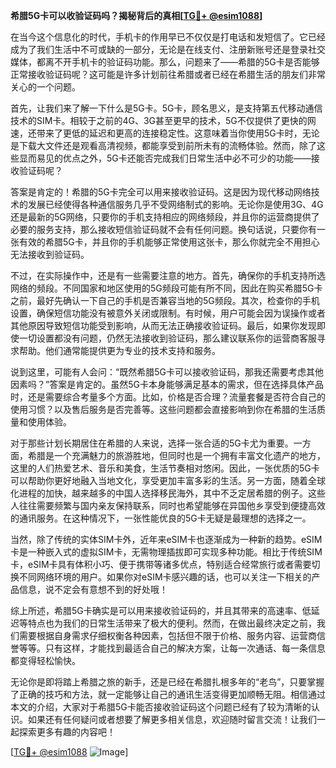 **希腊5G卡可以收验证码吗？揭秘背后的真相[[TG💪+ @esim1088](https://t.me/s/esim1088)]**

在当今这个信息化的时代，手机卡的作用早已不仅仅是打电话和发短信了。它已经成为了我们生活中不可或缺的一部分，无论是在线支付、注册新账号还是登录社交媒体，都离不开手机卡的验证码功能。那么，问题来了——希腊的5G卡是否能够正常接收验证码呢？这可能是许多计划前往希腊或者已经在希腊生活的朋友们非常关心的一个问题。

首先，让我们来了解一下什么是5G卡。5G卡，顾名思义，是支持第五代移动通信技术的SIM卡。相较于之前的4G、3G甚至更早的技术，5G不仅提供了更快的网速，还带来了更低的延迟和更高的连接稳定性。这意味着当你使用5G卡时，无论是下载大文件还是观看高清视频，都能享受到前所未有的流畅体验。然而，除了这些显而易见的优点之外，5G卡还能否完成我们日常生活中必不可少的功能——接收验证码呢？

答案是肯定的！希腊的5G卡完全可以用来接收验证码。这是因为现代移动网络技术的发展已经使得各种通信服务几乎不受网络制式的影响。无论你是使用3G、4G还是最新的5G网络，只要你的手机支持相应的网络频段，并且你的运营商提供了必要的服务支持，那么接收短信验证码就不会有任何问题。换句话说，只要你有一张有效的希腊5G卡，并且你的手机能够正常使用这张卡，那么你就完全不用担心无法接收到验证码。

不过，在实际操作中，还是有一些需要注意的地方。首先，确保你的手机支持所选网络的频段。不同国家和地区使用的5G频段可能有所不同，因此在购买希腊5G卡之前，最好先确认一下自己的手机是否兼容当地的5G频段。其次，检查你的手机设置，确保短信功能没有被意外关闭或限制。有时候，用户可能会因为误操作或者其他原因导致短信功能受到影响，从而无法正确接收验证码。最后，如果你发现即使一切设置都没有问题，仍然无法接收到验证码，那么建议联系你的运营商客服寻求帮助。他们通常能提供更为专业的技术支持和服务。

说到这里，可能有人会问：“既然希腊5G卡可以接收验证码，那我还需要考虑其他因素吗？”答案是肯定的。虽然5G卡本身能够满足基本的需求，但在选择具体产品时，还是需要综合考量多个方面。比如，价格是否合理？流量套餐是否符合自己的使用习惯？以及售后服务是否完善等。这些问题都会直接影响到你在希腊的生活质量和使用体验。

对于那些计划长期居住在希腊的人来说，选择一张合适的5G卡尤为重要。一方面，希腊是一个充满魅力的旅游胜地，但同时也是一个拥有丰富文化遗产的地方，这里的人们热爱艺术、音乐和美食，生活节奏相对悠闲。因此，一张优质的5G卡可以帮助你更好地融入当地文化，享受更加丰富多彩的生活。另一方面，随着全球化进程的加快，越来越多的中国人选择移民海外，其中不乏定居希腊的例子。这些人往往需要频繁与国内亲友保持联系，同时也希望能够在异国他乡享受到便捷高效的通讯服务。在这种情况下，一张性能优良的5G卡无疑是最理想的选择之一。

当然，除了传统的实体SIM卡外，近年来eSIM卡也逐渐成为一种新的趋势。eSIM卡是一种嵌入式的虚拟SIM卡，无需物理插拔即可实现多种功能。相比于传统SIM卡，eSIM卡具有体积小巧、便于携带等诸多优点，特别适合经常旅行或者需要切换不同网络环境的用户。如果你对eSIM卡感兴趣的话，也可以关注一下相关的产品信息，说不定会有意想不到的好处哦！

综上所述，希腊5G卡确实是可以用来接收验证码的，并且其带来的高速率、低延迟等特点也为我们的日常生活带来了极大的便利。然而，在做出最终决定之前，我们需要根据自身需求仔细权衡各种因素，包括但不限于价格、服务内容、运营商信誉等等。只有这样，才能找到最适合自己的解决方案，让每一次通话、每一条信息都变得轻松愉快。

无论你是即将踏上希腊之旅的新手，还是已经在希腊扎根多年的“老鸟”，只要掌握了正确的技巧和方法，就一定能够让自己的通讯生活变得更加顺畅无阻。相信通过本文的介绍，大家对于希腊5G卡能否接收验证码这个问题已经有了较为清晰的认识。如果还有任何疑问或者想要了解更多相关信息，欢迎随时留言交流！让我们一起探索更多有趣的内容吧！

[[TG💪+ @esim1088](https://t.me/s/esim1088) ![Image](https://i.postimg.cc/4NQfJmqS/Snipaste-2025-05-13-00-14-12.png)]